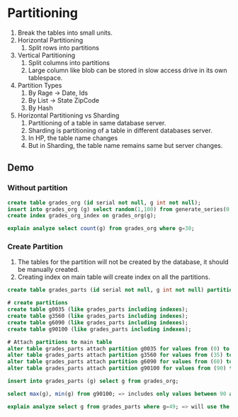 # Partitioning  

1. Break the tables into small units.
2. Horizontal Partitioning
   1. Split rows into partitions
3. Vertical Partitioning
   1. Split columns into partitions
   2. Large column like blob can be stored in slow access drive in its own tablespace.
4. Partition Types
   1. By Rage -> Date, Ids
   2. By List -> State ZipCode
   3. By Hash
5. Horizontal Partitioning vs Sharding
   1. Partitioning of a table in same database server.
   2. Sharding is partitioning of a table in different databases server.
   3. In HP, the table name changes
   4. But in Sharding, the table name remains same but server changes.

## Demo

### Without partition

```sql
create table grades_org (id serial not null, g int not null);
insert into grades_org (g) select random(1,100) from generate_series(0,10000000);
create index grades_org_index on grades_org(g);

explain analyze select count(g) from grades_org where g=30;
```

### Create Partition

1. The tables for the partition will not be created by the database, it should be manually created.
2. Creating index on main table will create index on all the partitions.


```sql
create table grades_parts (id serial not null, g int not null) partition by range(g);

# create partitions
create table g0035 (like grades_parts including indexes);
create table g3560 (like grades_parts including indexes);
create table g6090 (like grades_parts including indexes);
create table g90100 (like grades_parts including indexes);

# Attach partitions to main table
alter table grades_parts attach partition g0035 for values from (0) to (35);
alter table grades_parts attach partition g3560 for values from (35) to (60);
alter table grades_parts attach partition g6090 for values from (60) to (90);
alter table grades_parts attach partition g90100 for values from (90) to (120);

insert into grades_parts (g) select g from grades_org;

select max(g), min(g) from g90100; => includes only values between 90 and 100.

explain analyze select g from grades_parts where g=49; => will use the corresponding index to search for the data
```
